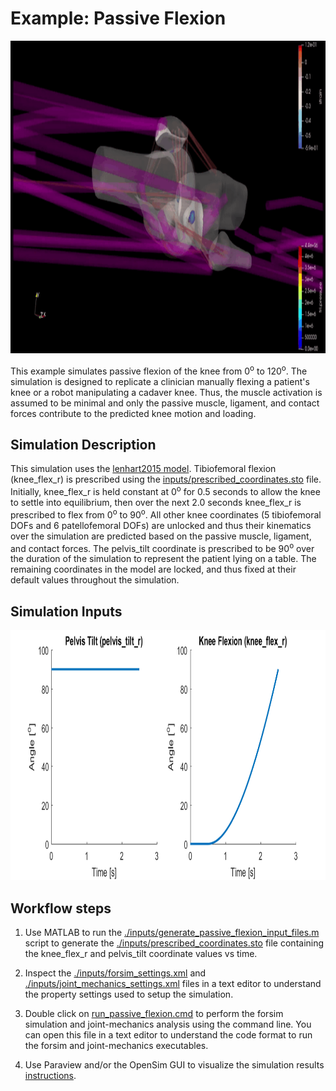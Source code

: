 # Example: Passive Flexion
<p align="center">
  <img src="graphics/passive_flexion.gif" height="500" >
</p>


This example simulates passive flexion of the knee from 0<sup>o</sup> to 120<sup>o</sup>. The simulation is designed to replicate a clinician manually flexing a patient's knee or a robot manipulating a cadaver knee. Thus, the muscle activation is assumed to be minimal and only the passive muscle, ligament, and contact forces contribute to the predicted knee motion and loading. 

## Simulation Description
This simulation uses the [lenhart2015 model](../../models/lenhart2015/lenhart2015.osim). Tibiofemoral flexion (knee_flex_r) is prescribed using the [inputs/prescribed_coordinates.sto](./inputs/prescribed_coordinates.sto) file. Initially, knee_flex_r is held constant at 0<sup>o</sup> for 0.5 seconds to allow the knee to settle into equilibrium, then over the next 2.0 seconds knee_flex_r is prescribed to flex from 0<sup>o</sup> to 90<sup>o</sup>. All other knee coordinates (5 tibiofemoral DOFs and 6 patellofemoral DOFs) are unlocked and thus their kinematics over the simulation are predicted based on the passive muscle, ligament, and contact forces. The pelvis_tilt coordinate is prescribed to be 90<sup>o</sup> over the duration of the simulation to represent the patient lying on a table. The remaining coordinates in the model are locked, and thus fixed at their default values throughout the simulation. 

## Simulation Inputs
<p align="center">
  <img src="./graphics/prescribed_coordinates.png" height="400" >
</p>

## Workflow steps 
1) Use MATLAB to run the [./inputs/generate_passive_flexion_input_files.m](./inputs/generate_passive_flexion_input_files.m) script to generate the [./inputs/prescribed_coordinates.sto](./inputs/prescribed_coordinate.sto) file containing the knee_flex_r and pelvis_tilt coordinate values vs time. 

2) Inspect the [./inputs/forsim_settings.xml](inputs/forsim_settings.xml) and [./inputs/joint_mechanics_settings.xml](./inputs/joint_mechanics_settings.xml) files in a text editor to understand the property settings used to setup the simulation.

3) Double click on [run_passive_flexion.cmd](run_passive_flexion.cmd) to perform the forsim simulation and joint-mechanics analysis using the command line. You can open this file in a text editor to understand the code format to run the forsim and joint-mechanics executables.

4) Use Paraview and/or the OpenSim GUI to visualize the simulation results [instructions](../../documentation/visualizing-simulation-results).
